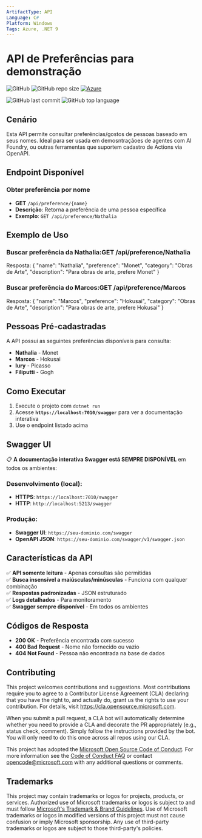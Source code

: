 ```yaml
---
ArtifactType: API
Language: C#
Platform: Windows
Tags: Azure, .NET 9
---
```



# API de Preferências para demonstração


![GitHub](https://img.shields.io/github/license/marcosoikawa/preference-api) 
![GitHub repo size](https://img.shields.io/github/repo-size/marcosoikawa/preference-api) 
[![Azure](https://badgen.net/badge/icon/azure?icon=azure&label)](https://azure.microsoft.com)

![GitHub last commit](https://img.shields.io/github/last-commit/marcosoikawa/preference-api)
![GitHub top language](https://img.shields.io/github/languages/top/marcosoikawa/preference-api)

## Cenário

Esta API permite consultar preferências/gostos de pessoas baseado em seus nomes. Ideal para ser usada em demosntraçãoes de agentes com AI Foundry, ou outras ferramentas que suportem cadastro de Actions via OpenAPI.

## Endpoint Disponível

### Obter preferência por nome
- **GET** `/api/preference/{name}`
- **Descrição**: Retorna a preferência de uma pessoa específica
- **Exemplo**: `GET /api/preference/Nathalia`

## Exemplo de Uso

### Buscar preferência da Nathalia:GET /api/preference/Nathalia
Resposta:
{
    "name": "Nathalia",
    "preference": "Monet",
    "category": "Obras de Arte",
    "description": "Para obras de arte, prefere Monet"
}
### Buscar preferência do Marcos:GET /api/preference/Marcos
Resposta:
{
    "name": "Marcos",
    "preference": "Hokusai",
    "category": "Obras de Arte",
    "description": "Para obras de arte, prefere Hokusai"
}
## Pessoas Pré-cadastradas

A API possui as seguintes preferências disponíveis para consulta:
- **Nathalia** - Monet
- **Marcos** - Hokusai
- **Iury** - Picasso
- **Filiputti** - Gogh

## Como Executar

1. Execute o projeto com `dotnet run`
2. Acesse **`https://localhost:7010/swagger`** para ver a documentação interativa
3. Use o endpoint listado acima

## Swagger UI

📋 **A documentação interativa Swagger está SEMPRE DISPONÍVEL** em todos os ambientes:

### Desenvolvimento (local):
- **HTTPS**: `https://localhost:7010/swagger`
- **HTTP**: `http://localhost:5213/swagger`

### Produção:
- **Swagger UI**: `https://seu-dominio.com/swagger`
- **OpenAPI JSON**: `https://seu-dominio.com/swagger/v1/swagger.json`

## Características da API

✅ **API somente leitura** - Apenas consultas são permitidas  
✅ **Busca insensível a maiúsculas/minúsculas** - Funciona com qualquer combinação  
✅ **Respostas padronizadas** - JSON estruturado  
✅ **Logs detalhados** - Para monitoramento  
✅ **Swagger sempre disponível** - Em todos os ambientes  

## Códigos de Resposta

- **200 OK** - Preferência encontrada com sucesso
- **400 Bad Request** - Nome não fornecido ou vazio
- **404 Not Found** - Pessoa não encontrada na base de dados


## Contributing

This project welcomes contributions and suggestions.  Most contributions require you to agree to a
Contributor License Agreement (CLA) declaring that you have the right to, and actually do, grant us
the rights to use your contribution. For details, visit https://cla.opensource.microsoft.com.

When you submit a pull request, a CLA bot will automatically determine whether you need to provide
a CLA and decorate the PR appropriately (e.g., status check, comment). Simply follow the instructions
provided by the bot. You will only need to do this once across all repos using our CLA.

This project has adopted the [Microsoft Open Source Code of Conduct](https://opensource.microsoft.com/codeofconduct/).
For more information see the [Code of Conduct FAQ](https://opensource.microsoft.com/codeofconduct/faq/) or
contact [opencode@microsoft.com](mailto:opencode@microsoft.com) with any additional questions or comments.

## Trademarks

This project may contain trademarks or logos for projects, products, or services. Authorized use of Microsoft 
trademarks or logos is subject to and must follow 
[Microsoft's Trademark & Brand Guidelines](https://www.microsoft.com/en-us/legal/intellectualproperty/trademarks/usage/general).
Use of Microsoft trademarks or logos in modified versions of this project must not cause confusion or imply Microsoft sponsorship.
Any use of third-party trademarks or logos are subject to those third-party's policies.